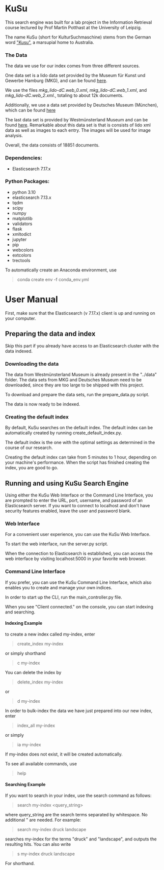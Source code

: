 # KuSu

This search engine was built for a lab project in the Information Retrieval course lectured by Prof Martin Potthast at 
the University of Leipzig.

The name KuSu (short for KulturSuchmaschine) stems from the German word ["Kusu"](https://de.wikipedia.org/wiki/Kusus), a marsupial home to Australia.

### The Data

The data we use for our index comes from three different sources.

One data set is a lido data set provided by the Museum für Kunst und Gewerbe Hamburg (MKG), and can be found [here](https://github.com/MKGHamburg/MKGCollectionOnlineLIDO_XML).

We use the files <i>mkg_lido-dC.web_0.xml</i>, <i>mkg_lido-dC.web_1.xml</i>, and <i>mkg_lido-dC.web_2.xml</i>., totaling to about 12k documents.

Additionally, we use a data set provided by Deutsches Museum (München), which can be found [here](https://dmd.plus/opendata/digiporta/dm/xml/)

The last data set is provided by Westmünsterland Museum and can be found [here](https://download.codingdavinci.de/index.php/s/y7wHa8r6dWtnTTm?dir=undefined&path=%2F&openfile=551921).
Remarkable about this data set is that is consists of lido xml data as well as images to each entry.
The images will be used for image analysis.

Overall, the data consists of 18851 documents.

### Dependencies:
* Elasticsearch 7.17.x

### Python Packages:
* python 3.10
* elasticsearch 7.13.x
* tqdm
* scipy
* numpy
* matplotlib
* validators
* flask
* xmltodict
* jupyter
* pip
* webcolors
* extcolors
* trectools

To automatically create an Anaconda environment, use

> conda create env -f conda_env.yml

# User Manual

First, make sure that the Elasticsearch (v 7.17.x) client is up and running on your computer.

## Preparing the data and index

Skip this part if you already have access to an Elasticsearch cluster with the data indexed.

### Downloading the data

The data from Westmünsterland Museum is already present in the "../data" folder.
The data sets from MKG and Deutsches Museum need to be downloaded, since they are too large to be shipped with this project.

To download and prepare the data sets, run the prepare_data.py script.

The data is now ready to be indexed.

### Creating the default index

By default, KuSu searches on the default index. The default index can be automatically created by running 
create_default_index.py.

The default index is the one with the optimal settings as determined in the course of our 
research.

Creating the default index can take from 5 minutes to 1 hour, depending on your machine's performance. When the script has
finished creating the index, you are good to go.

## Running and using KuSu Search Engine

Using either the KuSu Web Interface or the Command Line Interface, you are prompted to enter the URL, port, username, 
and password of an Elasticsearch server. If you want to connect to localhost and don't have security features enabled, 
leave the user and password blank.

### Web Interface

For a convenient user experience, you can use the KuSu Web Interface.

To start the web interface, run the server.py script.

When the connection to Elasticsearch is established, you can access the web interface by visiting localhost:5000 in your
favorite web browser.

### Command Line Interface

If you prefer, you can use the KuSu Command Line Interface, which also enables you to create and manage your own 
indices.

In order to start up the CLI, run the main_controller.py file.

When you see "Client connected." on the console, you can start indexing and searching.

#### Indexing Example

to create a new index called my-index, enter
> create_index my-index

or simply shorthand

> c my-index

You can delete the index by

> delete_index my-index

or

> d my-index

In order to bulk-index the data we have just prepared into our new index, enter

> index_all my-index

or simply

> ia my-index

If my-index does not exist, it will be created automatically.

To see all available commands, use

> help

#### Searching Example

If you want to search in your index, use the search command as follows:

> search my-index <query_string>

where query_string are the search terms separated by whitespace. No additional " are needed.
For example:

> search my-index druck landscape

searches my-index for the terms "druck" and "landscape", and outputs the resulting hits.
You can also write

> s my-index druck landscape

For shorthand.
